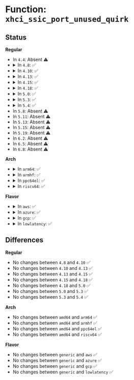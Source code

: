 # Function: <code>xhci_ssic_port_unused_quirk</code>

## Status
<b>Regular</b>
<ul>
<li>
In <code>4.4</code>: Absent ⚠️
</li>
<li>
<details>
<summary>In <code>4.8</code>: ✅</summary>

```c
void xhci_ssic_port_unused_quirk(struct usb_hcd *hcd, bool suspend);
```

**Collision:** Unique Static

**Inline:** No

**Transformation:** False

**Instances:**

```
In drivers/usb/host/xhci-pci.c (ffffffff816c1ec0)
Location: drivers/usb/host/xhci-pci.c:333
Inline: False
Direct callers:
  - drivers/usb/host/xhci-pci.c:xhci_pci_resume
  - drivers/usb/host/xhci-pci.c:xhci_pci_suspend
  - drivers/usb/host/xhci-pci.c:xhci_pci_suspend
```
**Symbols:**

```
ffffffff816c1ec0-ffffffff816c1f7e: xhci_ssic_port_unused_quirk (STB_LOCAL)
```
</details>
</li>
<li>
<details>
<summary>In <code>4.10</code>: ✅</summary>

```c
void xhci_ssic_port_unused_quirk(struct usb_hcd *hcd, bool suspend);
```

**Collision:** Unique Static

**Inline:** No

**Transformation:** False

**Instances:**

```
In drivers/usb/host/xhci-pci.c (ffffffff816efe20)
Location: drivers/usb/host/xhci-pci.c:342
Inline: False
Direct callers:
  - drivers/usb/host/xhci-pci.c:xhci_pci_resume
  - drivers/usb/host/xhci-pci.c:xhci_pci_suspend
  - drivers/usb/host/xhci-pci.c:xhci_pci_suspend
```
**Symbols:**

```
ffffffff816efe20-ffffffff816efede: xhci_ssic_port_unused_quirk (STB_LOCAL)
```
</details>
</li>
<li>
<details>
<summary>In <code>4.13</code>: ✅</summary>

```c
void xhci_ssic_port_unused_quirk(struct usb_hcd *hcd, bool suspend);
```

**Collision:** Unique Static

**Inline:** No

**Transformation:** False

**Instances:**

```
In drivers/usb/host/xhci-pci.c (ffffffff81705600)
Location: drivers/usb/host/xhci-pci.c:371
Inline: False
Direct callers:
  - drivers/usb/host/xhci-pci.c:xhci_pci_resume
  - drivers/usb/host/xhci-pci.c:xhci_pci_suspend
  - drivers/usb/host/xhci-pci.c:xhci_pci_suspend
```
**Symbols:**

```
ffffffff81705600-ffffffff817056be: xhci_ssic_port_unused_quirk (STB_LOCAL)
```
</details>
</li>
<li>
<details>
<summary>In <code>4.15</code>: ✅</summary>

```c
void xhci_ssic_port_unused_quirk(struct usb_hcd *hcd, bool suspend);
```

**Collision:** Unique Static

**Inline:** No

**Transformation:** False

**Instances:**

```
In drivers/usb/host/xhci-pci.c (ffffffff817767f0)
Location: drivers/usb/host/xhci-pci.c:353
Inline: False
Direct callers:
  - drivers/usb/host/xhci-pci.c:xhci_pci_resume
  - drivers/usb/host/xhci-pci.c:xhci_pci_suspend
  - drivers/usb/host/xhci-pci.c:xhci_pci_suspend
```
**Symbols:**

```
ffffffff817767f0-ffffffff817768ae: xhci_ssic_port_unused_quirk (STB_LOCAL)
```
</details>
</li>
<li>
<details>
<summary>In <code>4.18</code>: ✅</summary>

```c
void xhci_ssic_port_unused_quirk(struct usb_hcd *hcd, bool suspend);
```

**Collision:** Unique Static

**Inline:** No

**Transformation:** False

**Instances:**

```
In drivers/usb/host/xhci-pci.c (ffffffff817b7460)
Location: drivers/usb/host/xhci-pci.c:372
Inline: False
Direct callers:
  - drivers/usb/host/xhci-pci.c:xhci_pci_resume
  - drivers/usb/host/xhci-pci.c:xhci_pci_suspend
  - drivers/usb/host/xhci-pci.c:xhci_pci_suspend
```
**Symbols:**

```
ffffffff817b7460-ffffffff817b751e: xhci_ssic_port_unused_quirk (STB_LOCAL)
```
</details>
</li>
<li>
<details>
<summary>In <code>5.0</code>: ✅</summary>

```c
void xhci_ssic_port_unused_quirk(struct usb_hcd *hcd, bool suspend);
```

**Collision:** Unique Static

**Inline:** No

**Transformation:** False

**Instances:**

```
In drivers/usb/host/xhci-pci.c (ffffffff817dda70)
Location: drivers/usb/host/xhci-pci.c:411
Inline: False
Direct callers:
  - drivers/usb/host/xhci-pci.c:xhci_pci_resume
  - drivers/usb/host/xhci-pci.c:xhci_pci_suspend
  - drivers/usb/host/xhci-pci.c:xhci_pci_suspend
```
**Symbols:**

```
ffffffff817dda70-ffffffff817ddb2e: xhci_ssic_port_unused_quirk (STB_LOCAL)
```
</details>
</li>
<li>
<details>
<summary>In <code>5.3</code>: ✅</summary>

```c
void xhci_ssic_port_unused_quirk(struct usb_hcd *hcd, bool suspend);
```

**Collision:** Unique Static

**Inline:** No

**Transformation:** False

**Instances:**

```
In drivers/usb/host/xhci-pci.c (ffffffff8181e520)
Location: drivers/usb/host/xhci-pci.c:411
Inline: False
Direct callers:
  - drivers/usb/host/xhci-pci.c:xhci_pci_resume
  - drivers/usb/host/xhci-pci.c:xhci_pci_suspend
  - drivers/usb/host/xhci-pci.c:xhci_pci_suspend
```
**Symbols:**

```
ffffffff8181e520-ffffffff8181e5de: xhci_ssic_port_unused_quirk (STB_LOCAL)
```
</details>
</li>
<li>
<details>
<summary>In <code>5.4</code>: ✅</summary>

```c
void xhci_ssic_port_unused_quirk(struct usb_hcd *hcd, bool suspend);
```

**Collision:** Unique Static

**Inline:** No

**Transformation:** False

**Instances:**

```
In drivers/usb/host/xhci-pci.c (ffffffff8184f8f0)
Location: drivers/usb/host/xhci-pci.c:416
Inline: False
Direct callers:
  - drivers/usb/host/xhci-pci.c:xhci_pci_resume
  - drivers/usb/host/xhci-pci.c:xhci_pci_suspend
  - drivers/usb/host/xhci-pci.c:xhci_pci_suspend
```
**Symbols:**

```
ffffffff8184f8f0-ffffffff8184f9ae: xhci_ssic_port_unused_quirk (STB_LOCAL)
```
</details>
</li>
<li>
In <code>5.8</code>: Absent ⚠️
</li>
<li>
In <code>5.11</code>: Absent ⚠️
</li>
<li>
In <code>5.13</code>: Absent ⚠️
</li>
<li>
In <code>5.15</code>: Absent ⚠️
</li>
<li>
In <code>5.19</code>: Absent ⚠️
</li>
<li>
In <code>6.2</code>: Absent ⚠️
</li>
<li>
In <code>6.5</code>: Absent ⚠️
</li>
<li>
In <code>6.8</code>: Absent ⚠️
</li>
</ul>
<b>Arch</b>
<ul>
<li>
<details>
<summary>In <code>arm64</code>: ✅</summary>

```c
void xhci_ssic_port_unused_quirk(struct usb_hcd *hcd, bool suspend);
```

**Collision:** Unique Static

**Inline:** No

**Transformation:** False

**Instances:**

```
In drivers/usb/host/xhci-pci.c (ffff800010a910c8)
Location: drivers/usb/host/xhci-pci.c:416
Inline: False
Direct callers:
  - drivers/usb/host/xhci-pci.c:xhci_pci_resume
  - drivers/usb/host/xhci-pci.c:xhci_pci_suspend
  - drivers/usb/host/xhci-pci.c:xhci_pci_suspend
```
**Symbols:**

```
ffff800010a910c8-ffff800010a911a0: xhci_ssic_port_unused_quirk (STB_LOCAL)
```
</details>
</li>
<li>
<details>
<summary>In <code>armhf</code>: ✅</summary>

```c
void xhci_ssic_port_unused_quirk(struct usb_hcd *hcd, bool suspend);
```

**Collision:** Unique Static

**Inline:** No

**Transformation:** False

**Instances:**

```
In drivers/usb/host/xhci-pci.c (c0b62860)
Location: drivers/usb/host/xhci-pci.c:416
Inline: False
Direct callers:
  - drivers/usb/host/xhci-pci.c:xhci_pci_resume
  - drivers/usb/host/xhci-pci.c:xhci_pci_suspend
  - drivers/usb/host/xhci-pci.c:xhci_pci_suspend
```
**Symbols:**

```
c0b62860-c0b62900: xhci_ssic_port_unused_quirk (STB_LOCAL)
```
</details>
</li>
<li>
<details>
<summary>In <code>ppc64el</code>: ✅</summary>

```c
void xhci_ssic_port_unused_quirk(struct usb_hcd *hcd, bool suspend);
```

**Collision:** Unique Static

**Inline:** No

**Transformation:** False

**Instances:**

```
In drivers/usb/host/xhci-pci.c (c000000000b6d450)
Location: drivers/usb/host/xhci-pci.c:416
Inline: False
Direct callers:
  - drivers/usb/host/xhci-pci.c:xhci_pci_resume
  - drivers/usb/host/xhci-pci.c:xhci_pci_suspend
  - drivers/usb/host/xhci-pci.c:xhci_pci_suspend
```
**Symbols:**

```
c000000000b6d450-c000000000b6d6ac: xhci_ssic_port_unused_quirk (STB_LOCAL)
```
</details>
</li>
<li>
<details>
<summary>In <code>riscv64</code>: ✅</summary>

```c
void xhci_ssic_port_unused_quirk(struct usb_hcd *hcd, bool suspend);
```

**Collision:** Unique Static

**Inline:** No

**Transformation:** False

**Instances:**

```
In drivers/usb/host/xhci-pci.c (ffffffe0006a37d6)
Location: drivers/usb/host/xhci-pci.c:416
Inline: False
Direct callers:
  - drivers/usb/host/xhci-pci.c:xhci_pci_resume
  - drivers/usb/host/xhci-pci.c:xhci_pci_suspend
  - drivers/usb/host/xhci-pci.c:xhci_pci_suspend
```
**Symbols:**

```
ffffffe0006a37d6-ffffffe0006a38ca: xhci_ssic_port_unused_quirk (STB_LOCAL)
```
</details>
</li>
</ul>
<b>Flavor</b>
<ul>
<li>
<details>
<summary>In <code>aws</code>: ✅</summary>

```c
void xhci_ssic_port_unused_quirk(struct usb_hcd *hcd, bool suspend);
```

**Collision:** Unique Static

**Inline:** No

**Transformation:** False

**Instances:**

```
In drivers/usb/host/xhci-pci.c (ffffffff818056c0)
Location: drivers/usb/host/xhci-pci.c:416
Inline: False
Direct callers:
  - drivers/usb/host/xhci-pci.c:xhci_pci_resume
  - drivers/usb/host/xhci-pci.c:xhci_pci_suspend
  - drivers/usb/host/xhci-pci.c:xhci_pci_suspend
```
**Symbols:**

```
ffffffff818056c0-ffffffff8180577e: xhci_ssic_port_unused_quirk (STB_LOCAL)
```
</details>
</li>
<li>
<details>
<summary>In <code>azure</code>: ✅</summary>

```c
void xhci_ssic_port_unused_quirk(struct usb_hcd *hcd, bool suspend);
```

**Collision:** Unique Static

**Inline:** No

**Transformation:** False

**Instances:**

```
In drivers/usb/host/xhci-pci.c (ffffffff817cce40)
Location: drivers/usb/host/xhci-pci.c:416
Inline: False
Direct callers:
  - drivers/usb/host/xhci-pci.c:xhci_pci_resume
  - drivers/usb/host/xhci-pci.c:xhci_pci_suspend
  - drivers/usb/host/xhci-pci.c:xhci_pci_suspend
```
**Symbols:**

```
ffffffff817cce40-ffffffff817ccefe: xhci_ssic_port_unused_quirk (STB_LOCAL)
```
</details>
</li>
<li>
<details>
<summary>In <code>gcp</code>: ✅</summary>

```c
void xhci_ssic_port_unused_quirk(struct usb_hcd *hcd, bool suspend);
```

**Collision:** Unique Static

**Inline:** No

**Transformation:** False

**Instances:**

```
In drivers/usb/host/xhci-pci.c (ffffffff81844770)
Location: drivers/usb/host/xhci-pci.c:416
Inline: False
Direct callers:
  - drivers/usb/host/xhci-pci.c:xhci_pci_resume
  - drivers/usb/host/xhci-pci.c:xhci_pci_suspend
  - drivers/usb/host/xhci-pci.c:xhci_pci_suspend
```
**Symbols:**

```
ffffffff81844770-ffffffff8184482e: xhci_ssic_port_unused_quirk (STB_LOCAL)
```
</details>
</li>
<li>
<details>
<summary>In <code>lowlatency</code>: ✅</summary>

```c
void xhci_ssic_port_unused_quirk(struct usb_hcd *hcd, bool suspend);
```

**Collision:** Unique Static

**Inline:** No

**Transformation:** False

**Instances:**

```
In drivers/usb/host/xhci-pci.c (ffffffff8185ecd0)
Location: drivers/usb/host/xhci-pci.c:416
Inline: False
Direct callers:
  - drivers/usb/host/xhci-pci.c:xhci_pci_resume
  - drivers/usb/host/xhci-pci.c:xhci_pci_suspend
  - drivers/usb/host/xhci-pci.c:xhci_pci_suspend
```
**Symbols:**

```
ffffffff8185ecd0-ffffffff8185ed8e: xhci_ssic_port_unused_quirk (STB_LOCAL)
```
</details>
</li>
</ul>

## Differences
<b>Regular</b>
<ul>
<li>
No changes between <code>4.8</code> and <code>4.10</code> ✅
</li>
<li>
No changes between <code>4.10</code> and <code>4.13</code> ✅
</li>
<li>
No changes between <code>4.13</code> and <code>4.15</code> ✅
</li>
<li>
No changes between <code>4.15</code> and <code>4.18</code> ✅
</li>
<li>
No changes between <code>4.18</code> and <code>5.0</code> ✅
</li>
<li>
No changes between <code>5.0</code> and <code>5.3</code> ✅
</li>
<li>
No changes between <code>5.3</code> and <code>5.4</code> ✅
</li>
</ul>
<b>Arch</b>
<ul>
<li>
No changes between <code>amd64</code> and <code>arm64</code> ✅
</li>
<li>
No changes between <code>amd64</code> and <code>armhf</code> ✅
</li>
<li>
No changes between <code>amd64</code> and <code>ppc64el</code> ✅
</li>
<li>
No changes between <code>amd64</code> and <code>riscv64</code> ✅
</li>
</ul>
<b>Flavor</b>
<ul>
<li>
No changes between <code>generic</code> and <code>aws</code> ✅
</li>
<li>
No changes between <code>generic</code> and <code>azure</code> ✅
</li>
<li>
No changes between <code>generic</code> and <code>gcp</code> ✅
</li>
<li>
No changes between <code>generic</code> and <code>lowlatency</code> ✅
</li>
</ul>
